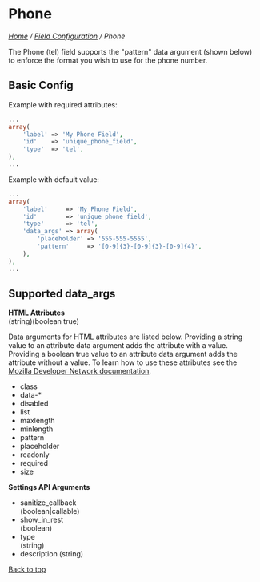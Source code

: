 # Phone

*[Home](../../README.md) / [Field Configuration](../field-configuration.md) / Phone*

The Phone (tel) field supports the "pattern" data argument (shown below) to enforce the format you wish to use for the phone number.

## Basic Config

Example with required attributes:

```php
...
array(
	'label' => 'My Phone Field',
	'id'    => 'unique_phone_field',
	'type'  => 'tel',
),
...
```

Example with default value:

```php
...
array(
	'label'     => 'My Phone Field',
	'id'        => 'unique_phone_field',
	'type'      => 'tel',
	'data_args' => array(
		'placeholder' => '555-555-5555',
		'pattern'     => '[0-9]{3}-[0-9]{3}-[0-9]{4}',
	),
),
...
```

## Supported data_args

**HTML Attributes**  
(string)(boolean true)

Data arguments for HTML attributes are listed below. Providing a string value to an attribute data argument adds the attribute with a value. Providing a boolean true value to an attribute data argument adds the attribute without a value. To learn how to use these attributes see the [Mozilla Developer Network documentation](https://developer.mozilla.org/en-US/docs/Web/HTML/Element/input/tel).

* class
* data-*
* disabled
* list
* maxlength
* minlength
* pattern
* placeholder
* readonly
* required
* size

**Settings API Arguments**

* sanitize_callback  
  (boolean|callable)
* show_in_rest  
  (boolean)
* type  
  (string)
* description
  (string)

[Back to top](#phone)
